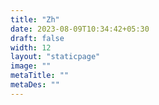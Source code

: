 ```yaml
---
title: "Zh"
date: 2023-08-09T10:34:42+05:30
draft: false
width: 12
layout: "staticpage"
image: ""
metaTitle: ""
metaDes: ""
---
```


